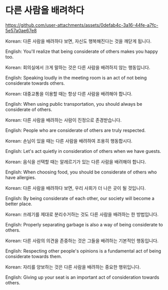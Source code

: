 # 다른 사람을 배려하다


https://github.com/user-attachments/assets/0defab4c-3a16-44fe-a7fc-5e57a0ae67e8

Korean: 다른 사람을 배려하다 보면, 자신도 행복해진다는 것을 깨닫게 됩니다.

English: You'll realize that being considerate of others makes you happy too.


Korean: 회의실에서 크게 말하는 것은 다른 사람을 배려하지 않는 행동입니다.

English: Speaking loudly in the meeting room is an act of not being considerate towards others.


Korean: 대중교통을 이용할 때는 항상 다른 사람을 배려해야 합니다.

English: When using public transportation, you should always be considerate of others.


Korean: 다른 사람을 배려하는 사람이 진정으로 존경받습니다.

English: People who are considerate of others are truly respected.


Korean: 손님이 있을 때는 다른 사람을 배려하여 조용히 행동합시다.

English: Let's act quietly in consideration of others when we have guests.


Korean: 음식을 선택할 때는 알레르기가 있는 다른 사람을 배려해야 합니다.

English: When choosing food, you should be considerate of others who have allergies.


Korean: 다른 사람을 배려하다 보면, 우리 사회가 더 나은 곳이 될 것입니다.

English: By being considerate of each other, our society will become a better place.


Korean: 쓰레기를 제대로 분리수거하는 것도 다른 사람을 배려하는 한 방법입니다.

English: Properly separating garbage is also a way of being considerate to others.


Korean: 다른 사람의 의견을 존중하는 것은 그들을 배려하는 기본적인 행동입니다.

English: Respecting other people's opinions is a fundamental act of being considerate towards them.


Korean: 자리를 양보하는 것은 다른 사람을 배려하는 중요한 행위입니다.

English: Giving up your seat is an important act of consideration towards others.

